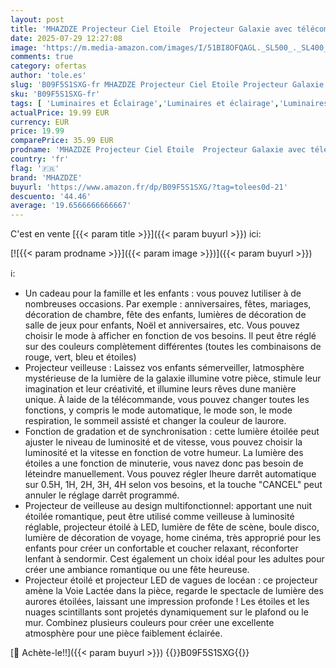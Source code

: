 ```yaml
---
layout: post
title: 'MHAZDZE Projecteur Ciel Etoile  Projecteur Galaxie avec télécommande  Projecteur de Veilleuse à vitesse et Luminosité réglables pour Décoration des Chambres Enfants adultes'
date: 2025-07-29 12:27:08
image: 'https://m.media-amazon.com/images/I/51BI8OFQAGL._SL500_._SL400_.jpg'
comments: true
category: ofertas
author: 'tole.es'
slug: 'B09F5S1SXG-fr MHAZDZE Projecteur Ciel Etoile Projecteur Galaxie avec...'
sku: 'B09F5S1SXG-fr'
tags: [ 'Luminaires et Éclairage','Luminaires et éclairage','Luminaires intérieur','Veilleuses','mhazdze','Éclairage spécial','🇫🇷', ]
actualPrice: 19.99 EUR
currency: EUR
price: 19.99
comparePrice: 35.99 EUR
prodname: 'MHAZDZE Projecteur Ciel Etoile  Projecteur Galaxie avec télécommande  Projecteur de Veilleuse à vitesse et Luminosité réglables pour Décoration des Chambres Enfants adultes'
country: 'fr'
flag: '🇫🇷'
brand: 'MHAZDZE'
buyurl: 'https://www.amazon.fr/dp/B09F5S1SXG/?tag=tolees0d-21'
descuento: '44.46'
average: '19.6566666666667'
---
```


C'est en vente [{{< param title >}}]({{< param buyurl >}}) ici:

[![{{< param prodname >}}]({{< param image >}})]({{< param buyurl >}})

ℹ️:

- Un cadeau pour la famille et les enfants : vous pouvez lutiliser à de nombreuses occasions. Par exemple : anniversaires, fêtes, mariages, décoration de chambre, fête des enfants, lumières de décoration de salle de jeux pour enfants, Noël et anniversaires, etc. Vous pouvez choisir le mode à afficher en fonction de vos besoins. Il peut être réglé sur des couleurs complètement différentes (toutes les combinaisons de rouge, vert, bleu et étoiles)
- Projecteur veilleuse : Laissez vos enfants sémerveiller, latmosphère mystérieuse de la lumière de la galaxie illumine votre pièce, stimule leur imagination et leur créativité, et illumine leurs rêves dune manière unique. À laide de la télécommande, vous pouvez changer toutes les fonctions, y compris le mode automatique, le mode son, le mode respiration, le sommeil assisté et changer la couleur de laurore.
- Fonction de gradation et de synchronisation : cette lumière étoilée peut ajuster le niveau de luminosité et de vitesse, vous pouvez choisir la luminosité et la vitesse en fonction de votre humeur. La lumière des étoiles a une fonction de minuterie, vous navez donc pas besoin de léteindre manuellement. Vous pouvez régler lheure darrêt automatique sur 0.5H, 1H, 2H, 3H, 4H selon vos besoins, et la touche "CANCEL" peut annuler le réglage darrêt programmé.
- Projecteur de veilleuse au design multifonctionnel: apportant une nuit étoilée romantique, peut être utilisé comme veilleuse à luminosité réglable, projecteur étoilé à LED, lumière de fête de scène, boule disco, lumière de décoration de voyage, home cinéma, très approprié pour les enfants pour créer un confortable et coucher relaxant, réconforter lenfant à sendormir. Cest également un choix idéal pour les adultes pour créer une ambiance romantique ou une fête heureuse.
- Projecteur étoilé et projecteur LED de vagues de locéan : ce projecteur amène la Voie Lactée dans la pièce, regarde le spectacle de lumière des aurores étoilées, laissant une impression profonde ! Les étoiles et les nuages ​​scintillants sont projetés dynamiquement sur le plafond ou le mur. Combinez plusieurs couleurs pour créer une excellente atmosphère pour une pièce faiblement éclairée.

[🛒 Achète-le!!]({{< param buyurl >}})
{{<world>}}B09F5S1SXG{{</world>}}
